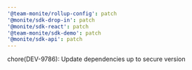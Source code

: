 ```yaml
---
'@team-monite/rollup-config': patch
'@monite/sdk-drop-in': patch
'@monite/sdk-react': patch
'@team-monite/sdk-demo': patch
'@monite/sdk-api': patch
---
```


chore(DEV-9786): Update dependencies up to secure version
